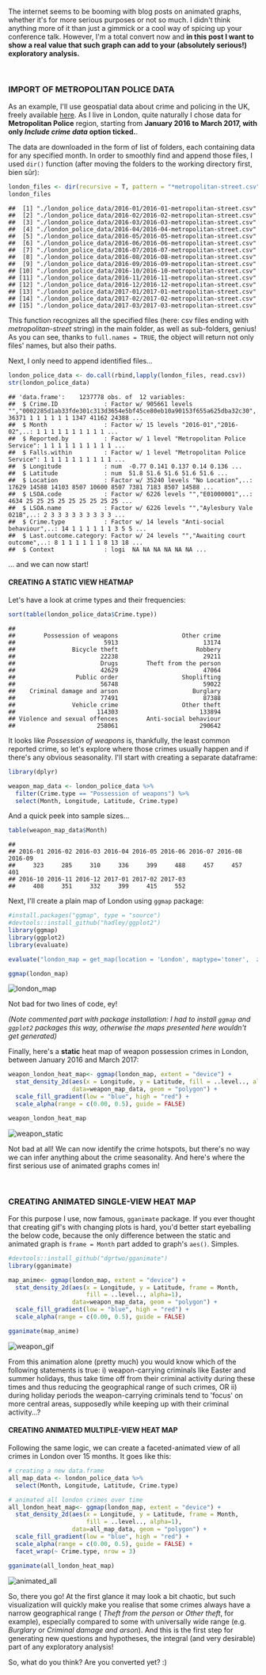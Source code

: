 The internet seems to be booming with blog posts on animated graphs, whether it's for more serious purposes or not so much. I didn't think anything more of it than just a gimmick or a cool way of spicing up your conference talk. However, I'm a total convert now and **in this post I want to show a real value that such graph can add to your (absolutely serious!) exploratory analysis.**

<br>

### IMPORT OF METROPOLITAN POLICE DATA

As an example, I'll use geospatial data about crime and policing in the UK, freely available [here](https://data.police.uk/data/). As I live in London, quite naturally I chose data for **Metropolitan Police** region, starting from **January 2016 to March 2017, with only *Include crime data* option ticked.**.

The data are downloaded in the form of list of folders, each containing data for any specified month. In order to smoothly find and append those files, I used `dir()` function (after moving the folders to the working directory first, bien sûr):

``` r
london_files <- dir(recursive = T, pattern = "*metropolitan-street.csv", full.names=TRUE)
london_files
```

    ##  [1] "./london_police_data/2016-01/2016-01-metropolitan-street.csv"
    ##  [2] "./london_police_data/2016-02/2016-02-metropolitan-street.csv"
    ##  [3] "./london_police_data/2016-03/2016-03-metropolitan-street.csv"
    ##  [4] "./london_police_data/2016-04/2016-04-metropolitan-street.csv"
    ##  [5] "./london_police_data/2016-05/2016-05-metropolitan-street.csv"
    ##  [6] "./london_police_data/2016-06/2016-06-metropolitan-street.csv"
    ##  [7] "./london_police_data/2016-07/2016-07-metropolitan-street.csv"
    ##  [8] "./london_police_data/2016-08/2016-08-metropolitan-street.csv"
    ##  [9] "./london_police_data/2016-09/2016-09-metropolitan-street.csv"
    ## [10] "./london_police_data/2016-10/2016-10-metropolitan-street.csv"
    ## [11] "./london_police_data/2016-11/2016-11-metropolitan-street.csv"
    ## [12] "./london_police_data/2016-12/2016-12-metropolitan-street.csv"
    ## [13] "./london_police_data/2017-01/2017-01-metropolitan-street.csv"
    ## [14] "./london_police_data/2017-02/2017-02-metropolitan-street.csv"
    ## [15] "./london_police_data/2017-03/2017-03-metropolitan-street.csv"

This function recognizes all the specified files (here: csv files ending with *metropolitan-street* string) in the main folder, as well as sub-folders, genius! As you can see, thanks to `full.names = TRUE`, the object will return not only files' names, but also their paths.

Next, I only need to append identified files...

``` r
london_police_data <- do.call(rbind,lapply(london_files, read.csv))
str(london_police_data)
```

    ## 'data.frame':    1237778 obs. of  12 variables:
    ##  $ Crime.ID             : Factor w/ 905661 levels "","0002285d1ab33fde301c313d3654e5bf45ce80eb10a90153f655a625dba32c30",..: 36371 1 1 1 1 1 1 1347 41162 24388 ...
    ##  $ Month                : Factor w/ 15 levels "2016-01","2016-02",..: 1 1 1 1 1 1 1 1 1 1 ...
    ##  $ Reported.by          : Factor w/ 1 level "Metropolitan Police Service": 1 1 1 1 1 1 1 1 1 1 ...
    ##  $ Falls.within         : Factor w/ 1 level "Metropolitan Police Service": 1 1 1 1 1 1 1 1 1 1 ...
    ##  $ Longitude            : num  -0.77 0.141 0.137 0.14 0.136 ...
    ##  $ Latitude             : num  51.8 51.6 51.6 51.6 51.6 ...
    ##  $ Location             : Factor w/ 35240 levels "No Location",..: 17629 14588 14103 8507 10600 8507 7381 7183 8507 14588 ...
    ##  $ LSOA.code            : Factor w/ 6226 levels "","E01000001",..: 4634 25 25 25 25 25 25 25 25 25 ...
    ##  $ LSOA.name            : Factor w/ 6226 levels "","Aylesbury Vale 021B",..: 2 3 3 3 3 3 3 3 3 3 ...
    ##  $ Crime.type           : Factor w/ 14 levels "Anti-social behaviour",..: 14 1 1 1 1 1 1 3 5 5 ...
    ##  $ Last.outcome.category: Factor w/ 24 levels "","Awaiting court outcome",..: 8 1 1 1 1 1 1 8 13 18 ...
    ##  $ Context              : logi  NA NA NA NA NA NA ...

... and we can now start!

#### CREATING A STATIC VIEW HEATMAP

Let's have a look at crime types and their frequencies:

``` r
sort(table(london_police_data$Crime.type))
```

    ##
    ##        Possession of weapons                  Other crime
    ##                         5913                        13174
    ##                Bicycle theft                      Robbery
    ##                        22238                        29211
    ##                        Drugs        Theft from the person
    ##                        42629                        47064
    ##                 Public order                  Shoplifting
    ##                        56748                        59022
    ##    Criminal damage and arson                     Burglary
    ##                        77491                        87388
    ##                Vehicle crime                  Other theft
    ##                       114303                       133894
    ## Violence and sexual offences        Anti-social behaviour
    ##                       258061                       290642

It looks like *Possession of weapons* is, thankfully, the least common reported crime, so let's explore where those crimes usually happen and if there's any obvious seasonality. I'll start with creating a separate dataframe:

``` r
library(dplyr)

weapon_map_data <- london_police_data %>%
  filter(Crime.type == "Possession of weapons") %>%
  select(Month, Longitude, Latitude, Crime.type)
```

And a quick peek into sample sizes...

``` r
table(weapon_map_data$Month)
```

    ##
    ## 2016-01 2016-02 2016-03 2016-04 2016-05 2016-06 2016-07 2016-08 2016-09
    ##     323     285     310     336     399     488     457     457     401
    ## 2016-10 2016-11 2016-12 2017-01 2017-02 2017-03
    ##     408     351     332     399     415     552

Next, I'll create a plain map of London using `ggmap` package:

``` r
#install.packages("ggmap", type = "source")
#devtools::install_github("hadley/ggplot2")
library(ggmap)
library(ggplot2)
library(evaluate)

evaluate("london_map = get_map(location = 'London', maptype='toner',  zoom = 10)")
```
``` r
ggmap(london_map)
```

![london_map](/img/2017-05-30-animated_london_crimes_files/figure-markdown_github/london_map-1.png)

Not bad for two lines of code, ey!

*(Note commented part with package installation: I had to install `ggmap` and `ggplot2` packages this way, otherwise the maps presented here wouldn't get generated)*

Finally, here's a **static** heat map of weapon possession crimes in London, between January 2016 and March 2017:

``` r
weapon_london_heat_map<- ggmap(london_map, extent = "device") +
  stat_density_2d(aes(x = Longitude, y = Latitude, fill = ..level.., alpha=1),
                  data=weapon_map_data, geom = "polygon") +
  scale_fill_gradient(low = "blue", high = "red") +
  scale_alpha(range = c(0.00, 0.5), guide = FALSE)

weapon_london_heat_map
```

![weapon_static](/img/2017-05-30-animated_london_crimes_files/figure-markdown_github/weapon_static-1.png)

Not bad at all! We can now identify the crime hotspots, but there's no way we can infer anything about the crime seasonality. And here's where the first serious use of animated graphs comes in!

<br>

### CREATING ANIMATED SINGLE-VIEW HEAT MAP

For this purpose I use, now famous, `gganimate` package. If you ever thought that creating gif's with changing plots is hard, you'd better start eyeballing the below code, because the only difference between the static and animated graph is `frame = Month` part added to graph's `aes()`. Simples.

``` r
#devtools::install_github("dgrtwo/gganimate")
library(gganimate)

map_anime<- ggmap(london_map, extent = "device") +
  stat_density_2d(aes(x = Longitude, y = Latitude, frame = Month,
                      fill = ..level.., alpha=1),
                  data=weapon_map_data, geom = "polygon") +
  scale_fill_gradient(low = "blue", high = "red") +
  scale_alpha(range = c(0.00, 0.5), guide = FALSE)
```

``` r
gganimate(map_anime)
```

![weapon_gif](/img/2017-05-30-animated_london_crimes_files/figure-markdown_github/weapons_london.gif)

From this animation alone (pretty much) you would know which of the following statements is true: i) weapon-carrying criminals like Easter and summer holidays, thus take time off from their criminal activity during these times and thus reducing the geographical range of such crimes, OR ii) during holiday periods the weapon-carrying criminals tend to 'focus' on more central areas, supposedly while keeping up with their criminal activity...?

#### CREATING ANIMATED MULTIPLE-VIEW HEAT MAP

Following the same logic, we can create a faceted-animated view of all crimes in London over 15 months. It goes like this:

``` r
# creating a new data.frame
all_map_data <- london_police_data %>%
  select(Month, Longitude, Latitude, Crime.type)

# animated all london crimes over time
all_london_heat_map<- ggmap(london_map, extent = "device") +
  stat_density_2d(aes(x = Longitude, y = Latitude, frame = Month,
                      fill = ..level.., alpha=1),
                  data=all_map_data, geom = "polygon") +
  scale_fill_gradient(low = "blue", high = "red") +
  scale_alpha(range = c(0.00, 0.5), guide = FALSE) +
  facet_wrap(~ Crime.type, nrow = 3)

gganimate(all_london_heat_map)
```

![animated_all](/img/2017-05-30-animated_london_crimes_files/figure-markdown_github/all_london.gif)

So, there you go! At the first glance it may look a bit chaotic, but such visualization will quickly make you realise that some crimes always have a narrow geographical range ( *Theft from the person* or *Other theft*, for example), especially compared to some with universally wide range (e.g. *Burglary* or *Criminal damage and arson*). And this is the first step for generating new questions and hypotheses, the integral (and very desirable) part of any exploratory analysis!

So, what do you think? Are you converted yet? :)
